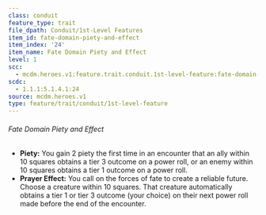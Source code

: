 ```yaml
---
class: conduit
feature_type: trait
file_dpath: Conduit/1st-Level Features
item_id: fate-domain-piety-and-effect
item_index: '24'
item_name: Fate Domain Piety and Effect
level: 1
scc:
  - mcdm.heroes.v1:feature.trait.conduit.1st-level-feature:fate-domain-piety-and-effect
scdc:
  - 1.1.1:5.1.4.1:24
source: mcdm.heroes.v1
type: feature/trait/conduit/1st-level-feature
---
```


###### Fate Domain Piety and Effect

- **Piety:** You gain 2 piety the first time in an encounter that an ally within 10 squares obtains a tier 3 outcome on a power roll, or an enemy within 10 squares obtains a tier 1 outcome on a power roll.
- **Prayer Effect:** You call on the forces of fate to create a reliable future. Choose a creature within 10 squares. That creature automatically obtains a tier 1 or tier 3 outcome (your choice) on their next power roll made before the end of the encounter.
